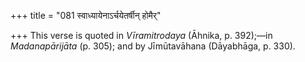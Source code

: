 +++
title = "081 स्वाध्यायेनाऽर्चयेतर्षीन् होमैर्"

+++
This verse is quoted in *Vīramitrodaya* (Āhnika, p. 392);—in
*Madanapārijāta* (p. 305); and by Jīmūtavāhana (Dāyabhāga, p. 330).


